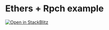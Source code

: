 # Ethers + Rpch example

[![Open in StackBlitz](https://developer.stackblitz.com/img/open_in_stackblitz.svg)](https://stackblitz.com/github/Rpc-h/Rpch/tree/diego/add-examples-for-sdk/examples/viem)